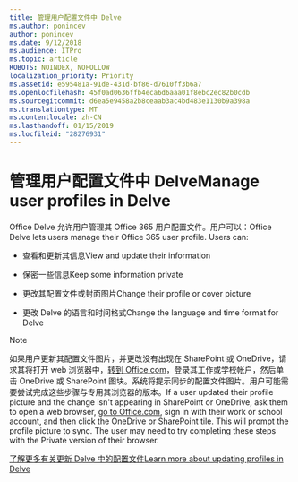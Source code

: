 ```yaml
---
title: 管理用户配置文件中 Delve
ms.author: ponincev
author: ponincev
ms.date: 9/12/2018
ms.audience: ITPro
ms.topic: article
ROBOTS: NOINDEX, NOFOLLOW
localization_priority: Priority
ms.assetid: e595481a-91de-431d-bf86-d7610ff3b6a7
ms.openlocfilehash: 45f0ad0636ffb4eca6d6aaa01f8ebc2ec82b0cdb
ms.sourcegitcommit: d6ea5e9458a2b8ceaab3ac4bd483e1130b9a398a
ms.translationtype: MT
ms.contentlocale: zh-CN
ms.lasthandoff: 01/15/2019
ms.locfileid: "28276931"
---
```

# <a name="manage-user-profiles-in-delve"></a><span data-ttu-id="f5f2c-102">管理用户配置文件中 Delve</span><span class="sxs-lookup"><span data-stu-id="f5f2c-102">Manage user profiles in Delve</span></span>

<span data-ttu-id="f5f2c-p101">Office Delve 允许用户管理其 Office 365 用户配置文件。用户可以：</span><span class="sxs-lookup"><span data-stu-id="f5f2c-p101">Office Delve lets users manage their Office 365 user profile. Users can:</span></span>
  
- <span data-ttu-id="f5f2c-105">查看和更新其信息</span><span class="sxs-lookup"><span data-stu-id="f5f2c-105">View and update their information</span></span>
    
- <span data-ttu-id="f5f2c-106">保密一些信息</span><span class="sxs-lookup"><span data-stu-id="f5f2c-106">Keep some information private</span></span>
    
- <span data-ttu-id="f5f2c-107">更改其配置文件或封面图片</span><span class="sxs-lookup"><span data-stu-id="f5f2c-107">Change their profile or cover picture</span></span>
    
- <span data-ttu-id="f5f2c-108">更改 Delve 的语言和时间格式</span><span class="sxs-lookup"><span data-stu-id="f5f2c-108">Change the language and time format for Delve</span></span>
    
> [!NOTE]
> <span data-ttu-id="f5f2c-p102">如果用户更新其配置文件图片，并更改没有出现在 SharePoint 或 OneDrive，请求其将打开 web 浏览器中，[转到 Office.com](https://www.office.com)，登录其工作或学校帐户，然后单击 OneDrive 或 SharePoint 图块。系统将提示同步的配置文件图片。用户可能需要尝试完成这些步骤与专用其浏览器的版本。</span><span class="sxs-lookup"><span data-stu-id="f5f2c-p102">If a user updated their profile picture and the change isn't appearing in SharePoint or OneDrive, ask them to open a web browser, [go to Office.com](https://www.office.com), sign in with their work or school account, and then click the OneDrive or SharePoint tile. This will prompt the profile picture to sync. The user may need to try completing these steps with the Private version of their browser.</span></span> 
  
[<span data-ttu-id="f5f2c-111">了解更多有关更新 Delve 中的配置文件</span><span class="sxs-lookup"><span data-stu-id="f5f2c-111">Learn more about updating profiles in Delve</span></span>](https://go.microsoft.com/fwlink/?linkid=735070)
  

